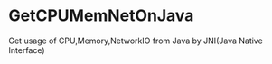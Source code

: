 GetCPUMemNetOnJava
==================

Get usage of CPU,Memory,NetworkIO from Java by JNI(Java Native Interface)
